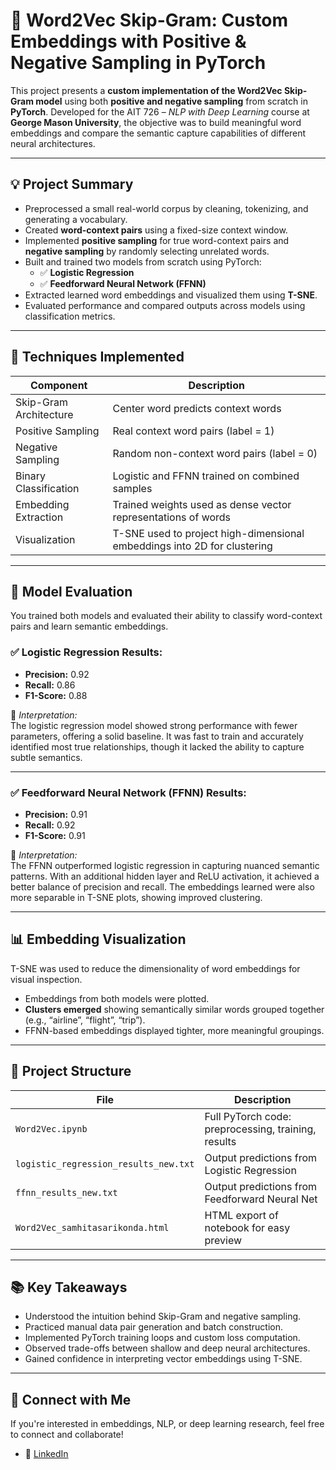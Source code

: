 # 🧠 Word2Vec Skip-Gram: Custom Embeddings with Positive & Negative Sampling in PyTorch

This project presents a **custom implementation of the Word2Vec Skip-Gram model** using both **positive and negative sampling** from scratch in **PyTorch**. Developed for the AIT 726 – *NLP with Deep Learning* course at **George Mason University**, the objective was to build meaningful word embeddings and compare the semantic capture capabilities of different neural architectures.

---

## 💡 Project Summary

- Preprocessed a small real-world corpus by cleaning, tokenizing, and generating a vocabulary.
- Created **word-context pairs** using a fixed-size context window.
- Implemented **positive sampling** for true word-context pairs and **negative sampling** by randomly selecting unrelated words.
- Built and trained two models from scratch using PyTorch:
  - ✅ **Logistic Regression**
  - ✅ **Feedforward Neural Network (FFNN)**
- Extracted learned word embeddings and visualized them using **T-SNE**.
- Evaluated performance and compared outputs across models using classification metrics.

---

## 🧰 Techniques Implemented

| Component              | Description                                                                 |
|------------------------|-----------------------------------------------------------------------------|
| Skip-Gram Architecture | Center word predicts context words                                          |
| Positive Sampling      | Real context word pairs (label = 1)                                         |
| Negative Sampling      | Random non-context word pairs (label = 0)                                   |
| Binary Classification  | Logistic and FFNN trained on combined samples                               |
| Embedding Extraction   | Trained weights used as dense vector representations of words               |
| Visualization          | T-SNE used to project high-dimensional embeddings into 2D for clustering    |

---

## 🧪 Model Evaluation

You trained both models and evaluated their ability to classify word-context pairs and learn semantic embeddings.

### ✅ Logistic Regression Results:
- **Precision:** 0.92  
- **Recall:** 0.86  
- **F1-Score:** 0.88  

💬 *Interpretation:*  
The logistic regression model showed strong performance with fewer parameters, offering a solid baseline. It was fast to train and accurately identified most true relationships, though it lacked the ability to capture subtle semantics.

---

### ✅ Feedforward Neural Network (FFNN) Results:
- **Precision:** 0.91  
- **Recall:** 0.92  
- **F1-Score:** 0.91  

💬 *Interpretation:*  
The FFNN outperformed logistic regression in capturing nuanced semantic patterns. With an additional hidden layer and ReLU activation, it achieved a better balance of precision and recall. The embeddings learned were also more separable in T-SNE plots, showing improved clustering.

---

## 📊 Embedding Visualization

T-SNE was used to reduce the dimensionality of word embeddings for visual inspection.

- Embeddings from both models were plotted.
- **Clusters emerged** showing semantically similar words grouped together (e.g., “airline”, “flight”, “trip”).
- FFNN-based embeddings displayed tighter, more meaningful groupings.

---

## 📁 Project Structure

| File                                | Description                                         |
|-------------------------------------|-----------------------------------------------------|
| `Word2Vec.ipynb`               | Full PyTorch code: preprocessing, training, results |
| `logistic_regression_results_new.txt` | Output predictions from Logistic Regression         |
| `ffnn_results_new.txt`             | Output predictions from Feedforward Neural Net      |
| `Word2Vec_samhitasarikonda.html` | HTML export of notebook for easy preview            |
---

## 📚 Key Takeaways

- Understood the intuition behind Skip-Gram and negative sampling.
- Practiced manual data pair generation and batch construction.
- Implemented PyTorch training loops and custom loss computation.
- Observed trade-offs between shallow and deep neural architectures.
- Gained confidence in interpreting vector embeddings using T-SNE.
---

## 🔗 Connect with Me

If you're interested in embeddings, NLP, or deep learning research, feel free to connect and collaborate!

- 📘 [LinkedIn](https://linkedin.com/in/samhita-sarikonda)  
